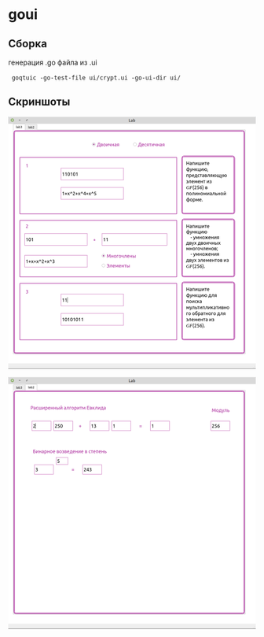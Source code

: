 # goui
## Сборка
генерация .go файла из .ui
```shell script
 goqtuic -go-test-file ui/crypt.ui -go-ui-dir ui/
```

## Скриншоты

![Lab3](https://github.com/elizarpif/goui/blob/develop/screenshots/lab31.png)

![Lab2](https://github.com/elizarpif/goui/blob/develop/screenshots/lab2.png)